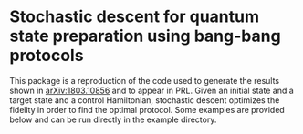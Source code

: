 # Stochastic descent for quantum state preparation using bang-bang protocols

This package is a reproduction of the code used to generate the results shown in [arXiv:1803.10856](https://arxiv.org/abs/1803.10856) and to appear in PRL. Given an initial state and a target state and a control Hamiltonian, stochastic descent optimizes the fidelity in order to find the optimal protocol. Some examples are provided below and can be run directly in the example directory.